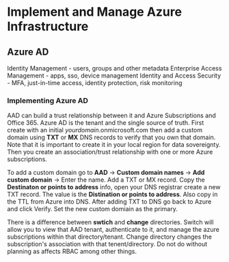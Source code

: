 # Implement and Manage Azure Infrastructure

## Azure AD

Identity Management - users, groups and other metadata
Enterprise Access Management - apps, sso, device management
Identity and Access Security - MFA, just-in-time access, identity protection, risk monitoring

### Implementing Azure AD

AAD can build a trust relationship between it and Azure Subscriptions and Office 365. Azure AD is the tenant and the single source of truth. First create with an initial _yourdomain_.onmicrosoft.com then add a custom domain using __TXT__ or __MX__ DNS records to verify that you own that domain. Note that it is important to create it in your local region for data sovereignty. Then you create an association/trust relationship with one or more Azure subscriptions.

To add a custom domain go to __AAD__ -> __Custom domain names__ -> __Add custom domain__ -> Enter the name. Add a TXT or MX record. Copy the __Destinaton or points to address__ info, open your DNS registrar create a new TXT record. The value is the __Distination or points to address__. Also copy in the TTL from Azure into DNS. After adding TXT to DNS go back to Azure and click Verify. Set the new custom domiain as the primary.

There is a difference between __swtich__ and __change__ directories. Switch will allow you to view that AAD tenant, authenticate to it, and manage the azure subscriptions within that directory/tenant. Change directory changes the subscription's association with that tenent/directory. Do not do without planning as affects RBAC among other things.
